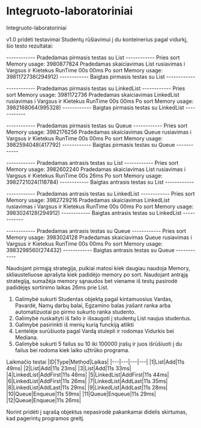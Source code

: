# Integruoto-laboratoriniai
Integruoto-laboratoriniai

v1.0 pridėti testavimai Studentų rūšiavimui į du konteinerius pagal vidurkį, šio testo rezultatai:

------------ Pradedamas pirmasis testas su List ------------
Pries sort Memory usage: 3980877824
Pradedamas skaiciavimas List rusiavimas i Vargsus ir Kietekus
RunTime 00s 00ms
Po sort Memory usage: 3981172736(294912)
------------ Baigtas pirmasis testas su List ------------

------------ Pradedamas pirmasis testas su LinkedList ------------
Pries sort Memory usage: 3981172736
Pradedamas skaiciavimas LinkedList rusiavimas i Vargsus ir Kietekus
RunTime 00s 00ms
Po sort Memory usage: 3982168064(995328)
------------ Baigtas pirmasis testas su LinkedList ------------

------------ Pradedamas pirmasis testas su Queue ------------
Pries sort Memory usage: 3982176256
Pradedamas skaiciavimas Queue rusiavimas i Vargsus ir Kietekus
RunTime 00s 00ms
Po sort Memory usage: 3982594048(417792)
------------ Baigtas pirmasis testas su Queue ------------

------------ Pradedamas antrasis testas su List ------------
Pries sort Memory usage: 3982602240
Pradedamas skaiciavimas List rusiavimas i Vargsus ir Kietekus
RunTime 00s 26ms
Po sort Memory usage: 3982721024(118784)
------------ Baigtas antrasis testas su List ------------

------------ Pradedamas antrasis testas su LinkedList ------------
Pries sort Memory usage: 3982729216
Pradedamas skaiciavimas LinkedList rusiavimas i Vargsus ir Kietekus
RunTime 00s 00ms
Po sort Memory usage: 3983024128(294912)
------------ Baigtas antrasis testas su LinkedList ------------

------------ Pradedamas antrasis testas su Queue ------------
Pries sort Memory usage: 3983024128
Pradedamas skaiciavimas Queue rusiavimas i Vargsus ir Kietekus
RunTime 00s 00ms
Po sort Memory usage: 3983298560(274432)
------------ Baigtas antrasis testas su Queue ------------

Naudojant pirmąją strategija, puikiai matosi kiek daugiau naudoja Memory, skliausteliuose aprašyta kiek padidėjo memory po sort.
Naudojant antrąją strategiją, sumažėja memory sąnaudos bet viename iš testų pasirodė padidėjęs sortinimo laikas 26ms prie List.


1. Galimybė sukurti Studentas objektą pagal kintamuosius Vardas, Pavardė, Namų darbų balai, Egzamino balas įrašant ranka arba automatizuotai po pirmo sukurto ranka studento.
2. Galimybė nuskaityti iš failo ir išsaugoti į studentų List naujus studentus.
3. Galimybė pasirinkti iš menių kurią funckiją atlikti
4. Lentelėje surūšiuota pagal Vardą stulepli ir rodomas Vidurkis bei Mediana.
5. Galimybė sukurti 5 failus su 10 iki 100000 įrašų ir juos išrūšiuoti į du failus bei rodoma kiek laiko užtrūko programa.

Laikmačio testai
|ID|Type|Method|Laikas|
|---|---|---|---|
|1|List|Add|11s 49ms|
|2|List|Add|11s 23ms|
|3|List|Add|11s 33ms|
|4|LinkedList|AddFirst|11s 46ms|
|5|LinkedList|AddFirst|11s 44ms|
|6|LinkedList|AddFirst|11s 26ms|
|7|LinkedList|AddLast|11s 35ms|
|8|LinkedList|AddLast|11s 29ms|
|9|LinkedList|AddLast|11s 28ms|
|10|Queue|Enqueue|11s 59ms|
|11|Queue|Enqueue|11s 29ms|
|12|Queue|Enqueue|11s 26ms|

Norint pridėti į sąrašą objektus nepasirodė pakankamai didelis skirtumas, kad pagerintų programos greitį.
